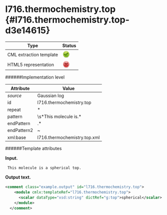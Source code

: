 # l716.thermochemistry.top {#l716.thermochemistry.top-d3e14615}


| Type                                                                                                                                                | Status                                                                                                                                              |
|----|----|
| CML extraction template                                                                                                                             | ![](/imgs/Total.png)                                                                                                                                |
| HTML5 representation                                                                                                                                | ![](/imgs/None.png)                                                                                                                                 |

######Implementation level

| Attribute                                                                                                                                           | Value                                                                                                                                               |
|----|----|
| *source*                                                                                                                                            | Gaussian log                                                                                                                                        |
| id                                                                                                                                                  | l716.thermochemistry.top                                                                                                                            |
| repeat                                                                                                                                              | \*                                                                                                                                                  |
| pattern                                                                                                                                             | \\s\*This molecule is.\*                                                                                                                            |
| endPattern                                                                                                                                          | .\*                                                                                                                                                 |
| endPattern2                                                                                                                                         | \~                                                                                                                                                  |
| xml:base                                                                                                                                            | l716.thermochemistry.top.xml                                                                                                                        |

######Template attributes

**Input.**

     This molecule is a spherical top.
      

**Output text.**

```xml
<comment class="example.output" id="l716.thermochemistry.top">
    <module cmlx:templateRef="l716.thermochemistry.top">
      <scalar dataType="xsd:string" dictRef="g:top">spherical</scalar>
    </module>
  </comment>
```
